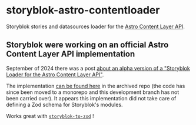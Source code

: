 # storyblok-astro-contentloader

Storyblok stories and datasources loader for the [Astro Content Layer API][astro-collections].

## Storyblok were working on an official Astro Content Layer API implementation

September of 2024 there was a post [about an alpha version of a "Storyblok
Loader for the Astro Content Layer API"][astro-alpha].

The implementation [can be found here][abandoned-implementation] in the archived
repo (the code has since been moved to a monorepo and this development branch
has not been carried over). It appears this implementation did not take care of
defining a Zod schema for Storyblok's modules.

Works great with [`storyblok-to-zod`] !

[astro-collections]: https://docs.astro.build/en/guides/content-collections/
[astro-alpha]: https://www.storyblok.com/mp/announcing-storyblok-loader-astro-content-layer-api
[abandoned-implementation]: https://github.com/storyblok/storyblok-astro/commit/1a9bfb16e5886b3419607eb77802088f5eb9dfc4
[`storyblok-to-zod`]:https://www.npmjs.com/package/storyblok-to-zod